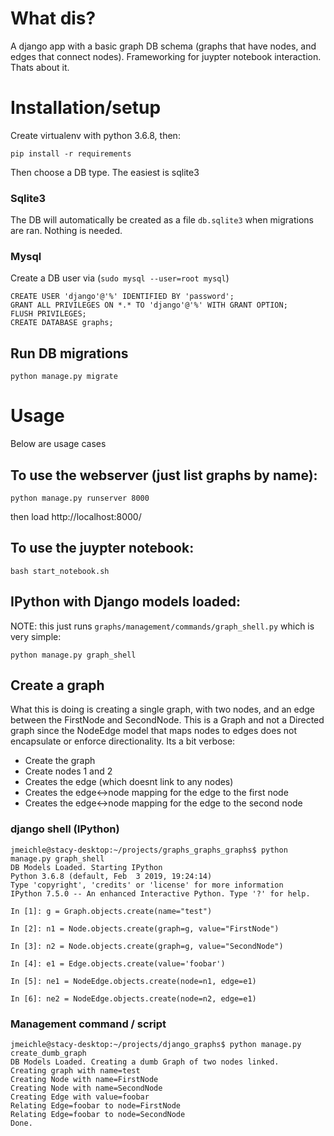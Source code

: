 # What dis?

A django app with a basic graph DB schema (graphs that have nodes, and edges that connect nodes). Frameworking for juypter notebook interaction. Thats about it.

# Installation/setup

Create virtualenv with python 3.6.8, then:

```
pip install -r requirements
```

Then choose a DB type. The easiest is sqlite3

### Sqlite3

The DB will automatically be created as a file `db.sqlite3` when migrations are ran. Nothing is needed.

### Mysql

Create a DB user via (`sudo mysql --user=root mysql`)

```
CREATE USER 'django'@'%' IDENTIFIED BY 'password';
GRANT ALL PRIVILEGES ON *.* TO 'django'@'%' WITH GRANT OPTION;
FLUSH PRIVILEGES;
CREATE DATABASE graphs;
```

## Run DB migrations

```
python manage.py migrate
```

# Usage

Below are usage cases

## To use the webserver (just list graphs by name):

```
python manage.py runserver 8000
```

then load http://localhost:8000/

## To use the juypter notebook:

```
bash start_notebook.sh
```

## IPython with Django models loaded:


NOTE: this just runs `graphs/management/commands/graph_shell.py` which is very simple:

```
python manage.py graph_shell
```

## Create a graph

What this is doing is creating a single graph, with two nodes, and an edge between the FirstNode and SecondNode. This is a Graph and not a Directed graph since the NodeEdge model that maps nodes to edges does not encapsulate or enforce directionality. Its a bit verbose:

- Create the graph
- Create nodes 1 and 2
- Creates the edge (which doesnt link to any nodes)
- Creates the edge<->node mapping for the edge to the first node
- Creates the edge<->node mapping for the edge to the second node

### django shell (IPython)

```
jmeichle@stacy-desktop:~/projects/graphs_graphs_graphs$ python manage.py graph_shell
DB Models Loaded. Starting IPython
Python 3.6.8 (default, Feb  3 2019, 19:24:14) 
Type 'copyright', 'credits' or 'license' for more information
IPython 7.5.0 -- An enhanced Interactive Python. Type '?' for help.

In [1]: g = Graph.objects.create(name="test")

In [2]: n1 = Node.objects.create(graph=g, value="FirstNode")

In [3]: n2 = Node.objects.create(graph=g, value="SecondNode")

In [4]: e1 = Edge.objects.create(value='foobar')

In [5]: ne1 = NodeEdge.objects.create(node=n1, edge=e1)

In [6]: ne2 = NodeEdge.objects.create(node=n2, edge=e1)
```

### Management command / script

```
jmeichle@stacy-desktop:~/projects/django_graphs$ python manage.py create_dumb_graph
DB Models Loaded. Creating a dumb Graph of two nodes linked.
Creating graph with name=test
Creating Node with name=FirstNode
Creating Node with name=SecondNode
Creating Edge with value=foobar
Relating Edge=foobar to node=FirstNode
Relating Edge=foobar to node=SecondNode
Done.
```
